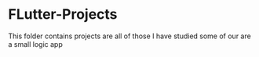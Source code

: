 # FLutter-Projects
This folder contains projects are all of those I have studied some of our are a small logic app
